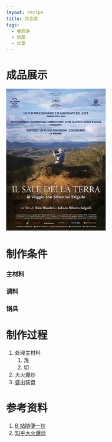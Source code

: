 ```yaml
---
layout: recipe
title: 炒合菜
tags:
  - 卷煎饼
  - 热菜
  - 炒菜
---
```


# 成品展示

![炒合菜|500x375](附件/地球之盐.webp)

# 制作条件

### 主材料

### 调料

### 锅具

# 制作过程

1. 处理主材料
   1. 洗
   2. 切
2. 大火爆炒
3. 盛出装盘

# 参考资料

1. [B 站随便一炒](https://www.bilibili.com/)
2. [知乎大火爆炒](https://www.zhihu.com/explore)
